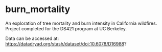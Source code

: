 # burn_mortality
An exploration of tree mortality and burn intensity in California wildfires. Project completed for the DS421 program at UC Berkeley.

Data can be accessed at: https://datadryad.org/stash/dataset/doi:10.6078/D16988? 
